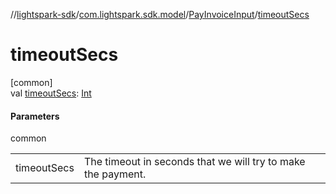 //[lightspark-sdk](../../../index.md)/[com.lightspark.sdk.model](../index.md)/[PayInvoiceInput](index.md)/[timeoutSecs](timeout-secs.md)

# timeoutSecs

[common]\
val [timeoutSecs](timeout-secs.md): [Int](https://kotlinlang.org/api/latest/jvm/stdlib/kotlin/-int/index.html)

#### Parameters

common

| | |
|---|---|
| timeoutSecs | The timeout in seconds that we will try to make the payment. |
